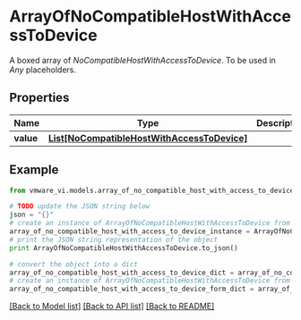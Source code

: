 # ArrayOfNoCompatibleHostWithAccessToDevice

A boxed array of *NoCompatibleHostWithAccessToDevice*. To be used in *Any* placeholders. 

## Properties
Name | Type | Description | Notes
------------ | ------------- | ------------- | -------------
**value** | [**List[NoCompatibleHostWithAccessToDevice]**](NoCompatibleHostWithAccessToDevice.md) |  | 

## Example

```python
from vmware_vi.models.array_of_no_compatible_host_with_access_to_device import ArrayOfNoCompatibleHostWithAccessToDevice

# TODO update the JSON string below
json = "{}"
# create an instance of ArrayOfNoCompatibleHostWithAccessToDevice from a JSON string
array_of_no_compatible_host_with_access_to_device_instance = ArrayOfNoCompatibleHostWithAccessToDevice.from_json(json)
# print the JSON string representation of the object
print ArrayOfNoCompatibleHostWithAccessToDevice.to_json()

# convert the object into a dict
array_of_no_compatible_host_with_access_to_device_dict = array_of_no_compatible_host_with_access_to_device_instance.to_dict()
# create an instance of ArrayOfNoCompatibleHostWithAccessToDevice from a dict
array_of_no_compatible_host_with_access_to_device_form_dict = array_of_no_compatible_host_with_access_to_device.from_dict(array_of_no_compatible_host_with_access_to_device_dict)
```
[[Back to Model list]](../README.md#documentation-for-models) [[Back to API list]](../README.md#documentation-for-api-endpoints) [[Back to README]](../README.md)


